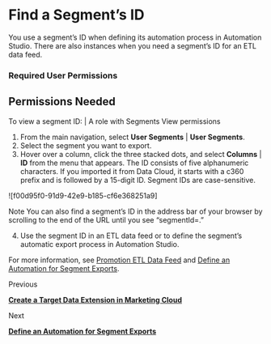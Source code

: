 

# Find a Segment’s ID

You use a segment’s ID when defining its automation process in Automation
Studio. There are also instances when you need a segment’s ID for an ETL data
feed.

### Required User Permissions

Permissions Needed  
---  
To view a segment ID: | A role with Segments View permissions  
  
  1. From the main navigation, select **User Segments** | **User Segments**.
  2. Select the segment you want to export.
  3. Hover over a column, click the three stacked dots, and select **Columns** | **ID** from the menu that appears. The ID consists of five alphanumeric characters. If you imported it from Data Cloud, it starts with a c360 prefix and is followed by a 15-digit ID. Segment IDs are case-sensitive.

![f00d95f0-91d9-42e9-b185-cf6e368251a9]

Note You can also find a segment’s ID in the address bar of your browser by
scrolling to the end of the URL until you see “segmentId=.”

  4. Use the segment ID in an ETL data feed or to define the segment’s automatic export process in Automation Studio.

For more information, see [Promotion ETL Data
Feed](https://help.salesforce.com/s/articleView?id=sf.mc_pers_etl_promotion_data_feed.htm&language=en_US&type=5
"Use the Promotion ETL data feed to add promotions for your catalog for both
rule-based and machine learning-driven cross-channel decisioning.") and
[Define an Automation for Segment
Exports](https://help.salesforce.com/s/articleView?id=sf.mc_pers_segment_automation_studio_load.htm&language=en_US&type=5
"Configure and schedule an automation for segment exports. You can also text
the automation before activating it.").

Previous

**[Create a Target Data Extension in Marketing
Cloud](https://help.salesforce.com/s/articleView?id=sf.mc_pers_segment_load_marketing_cloud_extension.htm&language=en_US&type=5
"Set up a target data extension in Marketing Cloud to map the fields in the
segment that you’re exporting. After you create the data extension, save the
external key to set up data extracts in Automation Studio.")**

Next

**[Define an Automation for Segment
Exports](https://help.salesforce.com/s/articleView?id=sf.mc_pers_segment_automation_studio_load.htm&language=en_US&type=5
"Configure and schedule an automation for segment exports. You can also text
the automation before activating it.")**

